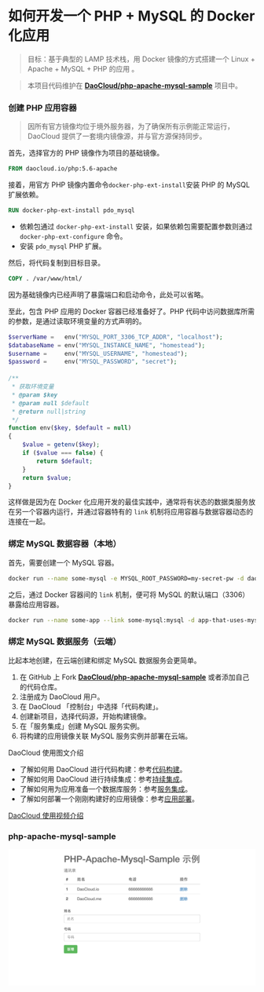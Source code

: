 # 如何开发一个 PHP + MySQL 的 Docker 化应用

> 目标：基于典型的 LAMP 技术栈，用 Docker 镜像的方式搭建一个 Linux + Apache + MySQL + PHP 的应用 。

>本项目代码维护在 **[DaoCloud/php-apache-mysql-sample](https://github.com/DaoCloud/php-apache-mysql-sample)** 项目中。

### 创建 PHP 应用容器

> 因所有官方镜像均位于境外服务器，为了确保所有示例能正常运行，DaoCloud 提供了一套境内镜像源，并与官方源保持同步。

首先，选择官方的 PHP 镜像作为项目的基础镜像。

```dockerfile
FROM daocloud.io/php:5.6-apache
```

接着，用官方 PHP 镜像内置命令`docker-php-ext-install`安装 PHP 的 MySQL 扩展依赖。

```dockerfile
RUN docker-php-ext-install pdo_mysql
```

* 依赖包通过 `docker-php-ext-install` 安装，如果依赖包需要配置参数则通过 `docker-php-ext-configure` 命令。
* 安装 `pdo_mysql` PHP 扩展。

然后，将代码复制到目标目录。

```dockerfile
COPY . /var/www/html/
```

因为基础镜像内已经声明了暴露端口和启动命令，此处可以省略。

至此，包含 PHP 应用的 Docker 容器已经准备好了。PHP 代码中访问数据库所需的参数，是通过读取环境变量的方式声明的。

```php
$serverName =   env("MYSQL_PORT_3306_TCP_ADDR", "localhost");
$databaseName = env("MYSQL_INSTANCE_NAME", "homestead");
$username =     env("MYSQL_USERNAME", "homestead");
$password =     env("MYSQL_PASSWORD", "secret");

/**
 * 获取环境变量
 * @param $key
 * @param null $default
 * @return null|string
 */
function env($key, $default = null)
{
    $value = getenv($key);
    if ($value === false) {
        return $default;
    }
    return $value;
}
```

这样做是因为在 Docker 化应用开发的最佳实践中，通常将有状态的数据类服务放在另一个容器内运行，并通过容器特有的 `link` 机制将应用容器与数据容器动态的连接在一起。

### 绑定 MySQL 数据容器（本地）

首先，需要创建一个 MySQL 容器。

```bash
docker run --name some-mysql -e MYSQL_ROOT_PASSWORD=my-secret-pw -d daocloud.io/mysql:5.5
```

之后，通过 Docker 容器间的 `link` 机制，便可将 MySQL 的默认端口（3306）暴露给应用容器。

```bash
docker run --name some-app --link some-mysql:mysql -d app-that-uses-mysql
```

### 绑定 MySQL 数据服务（云端）

比起本地创建，在云端创建和绑定 MySQL 数据服务会更简单。

1. 在 GitHub 上 Fork **[DaoCloud/php-apache-mysql-sample](https://github.com/DaoCloud/php-apache-mysql-sample)** 或者添加自己的代码仓库。
2. 注册成为 DaoCloud 用户。
3. 在 DaoCloud 「控制台」中选择「代码构建」。
4. 创建新项目，选择代码源，开始构建镜像。
5. 在「服务集成」创建 MySQL 服务实例。
6. 将构建的应用镜像关联 MySQL 服务实例并部署在云端。

DaoCloud 使用图文介绍

* 了解如何用 DaoCloud 进行代码构建：参考[代码构建](http://docs.daocloud.io/ci-on-daocloud)。
* 了解如何用 DaoCloud 进行持续集成：参考[持续集成](http://docs.daocloud.io/ci-image-build)。
* 了解如何用为应用准备一个数据库服务：参考[服务集成](http://docs.daocloud.io/daocloud-services)。
* 了解如何部署一个刚刚构建好的应用镜像：参考[应用部署](http://docs.daocloud.io/app-deploy-mgmt)。

[DaoCloud 使用视频介绍](http://7u2psl.com2.z0.glb.qiniucdn.com/daocloud_small.mp4)


### php-apache-mysql-sample

![php-apache-mysql-sample](/php-apache-mysql.png "php-apache-mysql")
